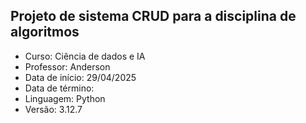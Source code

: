 ## Projeto de sistema CRUD para a disciplina de algoritmos

- Curso: Ciência de dados e IA
- Professor: Anderson
- Data de início: 29/04/2025
- Data de término: 
- Linguagem: Python
- Versão: 3.12.7
